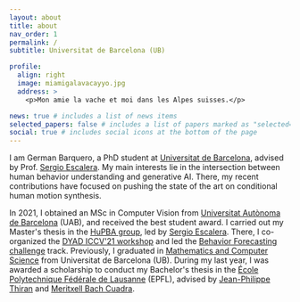 ```yaml
---
layout: about
title: about
nav_order: 1
permalink: /
subtitle: Universitat de Barcelona (UB)

profile:
  align: right
  image: miamigalavacayyo.jpg
  address: >
    <p>Mon amie la vache et moi dans les Alpes suisses.</p>

news: true # includes a list of news items
selected_papers: false # includes a list of papers marked as "selected={true}"
social: true # includes social icons at the bottom of the page
---
```


I am German Barquero, a PhD student at [Universitat de Barcelona](https://www.ub.edu/), advised by Prof. [Sergio Escalera](https://scholar.google.com/citations?user=oI6AIkMAAAAJ). My main interests lie in the intersection between human behavior understanding and generative AI. There, my recent contributions have focused on pushing the state of the art on conditional human motion synthesis.

In 2021, I obtained an MSc in Computer Vision from [Universitat Autònoma de Barcelona](https://www.uab.cat/) (UAB), and received the best student award. I carried out my Master's thesis in the [HuPBA group](https://sergioescalera.com/students/), led by [Sergio Escalera](https://scholar.google.com/citations?user=oI6AIkMAAAAJ). There, I co-organized the [DYAD ICCV'21 workshop](https://chalearnlap.cvc.uab.es/workshop/44/description/) and led the [Behavior Forecasting challenge](https://chalearnlap.cvc.uab.cat/challenge/45/description/) track. Previously, I graduated in [Mathematics and Computer Science](https://mat.ub.edu/graumatesinfo/) from Universitat de Barcelona (UB). During my last year, I was awarded a scholarship to conduct my Bachelor's thesis in the [École Polytechnique Fédérale de Lausanne](https://www.epfl.ch/en/) (EPFL), advised by [Jean-Philippe Thiran](https://scholar.google.com/citations?user=mII-l2cAAAAJ) and [Meritxell Bach Cuadra](https://scholar.google.com/citations?user=UoZ4neoAAAAJ).
